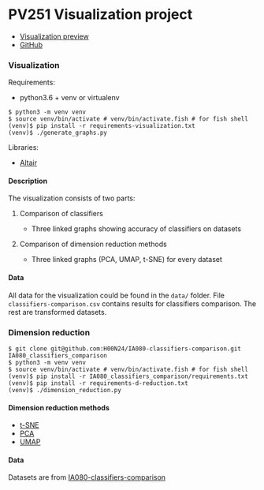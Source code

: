# PV251 Visualization project


* [Visualization preview](https://www.fi.muni.cz/~xkurak/)
* [GitHub](https://github.com/H00N24/PV251-Visualization-project)

### Visualization
Requirements:
* python3.6 + venv or virtualenv

```
$ python3 -m venv venv
$ source venv/bin/activate # venv/bin/activate.fish # for fish shell
(venv)$ pip install -r requirements-visualization.txt
(venv)$ ./generate_graphs.py
```

Libraries:
 * [Altair](https://github.com/altair-viz/altair)


#### Description
The visualization consists of two parts:
1. Comparison of classifiers
    - Three linked graphs showing accuracy of classifiers on datasets
    
2. Comparison of dimension reduction methods
    - Three linked graphs (PCA, UMAP, t-SNE) for every dataset



#### Data
All data for the visualization could be found in the `data/` folder. File `classifiers-comparison.csv` contains results for classifiers comparison. The rest are transformed datasets.


### Dimension reduction

```
$ git clone git@github.com:H00N24/IA080-classifiers-comparison.git IA080_classifiers_comparison 
$ python3 -m venv venv
$ source venv/bin/activate # venv/bin/activate.fish # for fish shell
(venv)$ pip install -r IA080_classifiers_comparison/requirements.txt
(venv)$ pip install -r requirements-d-reduction.txt
(venv)$ ./dimension_reduction.py
```

#### Dimension reduction methods
* [t-SNE](https://scikit-learn.org/stable/modules/generated/sklearn.manifold.TSNE.html)
* [PCA](https://scikit-learn.org/stable/modules/generated/sklearn.decomposition.PCA.html)
* [UMAP](https://github.com/lmcinnes/umap)

#### Data
Datasets are from [IA080-classifiers-comparison](https://github.com/H00N24/IA080-classifiers-comparison)